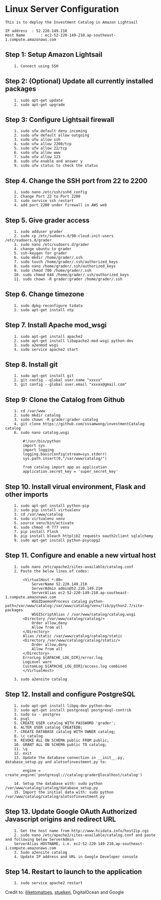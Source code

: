 # Linux Server Configuration

	This is to deploy the Investment Catalog in Amazon Lightsail

	IP address  : 52.220.149.210
	Host Name		: ec2-52-220-149-210.ap-southeast-1.compute.amazonaws.com

## Step 1: Setup Amazon Lightsail
		1. Connect using SSH

## Step 2: (Optional) Update all currently installed packages
		1. sudo apt-get update
		2. sudo apt-get upgrade

## Step 3: Configure Lightsail firewall
		1. sudo ufw default deny incoming
		2. sudo ufw default allow outgoing
		3. sudo ufw allow ssh
		4. sudo ufw allow 2200/tcp
		5. sudo ufw allow 22/tcp
		6. sudo ufw allow www
		7. sudo ufw allow 123
		8. sudo ufw enable and answer y
		9. sudo ufw status to check the status

## Step 4. Change the SSH port from 22 to 2200
		1. sudo nano /etc/ssh/sshd_config
		2. Change Port 22 to Port 2200
		3. sudo service ssh restart
		4. add port 2200 under firewall in AWS web

## Step 5. Give grader access
		1. sudo adduser grader
		2. sudo cp /etc/sudoers.d/90-cloud-init-users /etc/sudoers.d/grader
		3. sudo nano /etc/sudoers.d/grader
		4. change ubuntu to grader
		5. ssh-keygen for grader
		6. sudo mkdir /home/grader/.ssh
		7. sudo touch /home/grader/.ssh/authorized_keys
		8. sudo nano /home/grader/.ssh/authorized_keys
		9. sudo chmod 700 /home/grader/.ssh
		10. sudo chmod 644 /home/grader/.ssh/authorized_keys
		11. sudo chown -R grader:grader /home/grader/.ssh

## Step 6. Change timezone
		1. sudo dpkg-reconfigure tzdata
		2. sudo apt-get install ntp

## Step 7. Install Apache mod_wsgi
		1. sudo apt-get install apache2
		2. sudo apt-get install libapache2-mod-wsgi python-dev
		3. sudo a2enmod wsgi
		4. sudo service apache2 start

## Step 8. Install git
		1. sudo apt-get install git
		2. git config --global user.name "xxxxx"
		3. git config --global user.email "xxxxx@gmail.com"

## Step 9: Clone the Catalog from Github
		1. cd /var/www
		2. sudo mkdir catalog
		3. sudo chown -R grader:grader catalog
		4. git clone https://github.com/sssamwong/investmentCatalog catalog
		6. sudo nano catalog.wsgi

			#!/usr/bin/python
			import sys
			import logging
			logging.basicConfig(stream=sys.stderr)
			sys.path.insert(0,"/var/www/catalog/")

			from catalog import app as application
			application.secret_key = 'super_secret_key'

## Step 10. Install virual environment, Flask and other imports
		1. sudo apt-get install python-pip
		2. sudo pip install virtualenv
		3. cd /var/www/catalog
		4. sudo virtualenv venv
		5. source venv/bin/activate
		6. sudo chmod -R 777 venv
		7. pip install Flask
		8. pip install bleach httplib2 requests oauth2client sqlalchemy
		9. sudo apt-get install python-psycopg2

## Step 11. Configure and enable a new virtual host
		1. sudo nano /etc/apache2/sites-available/catalog.conf
		2. Paste the below lines of codes:

			<VirtualHost *:80>
				ServerName 52.220.149.210
				ServerAdmin admin@52.220.149.210
				ServerAlias ec2-52-220-149-210.ap-southeast-1.compute.amazonaws.com
				WSGIDaemonProcess catalog python-path=/var/www/catalog:/var/www/catalog/venv/lib/python2.7/site-packages
				WSGIScriptAlias / /var/www/catalog/catalog.wsgi
			<Directory /var/www/catalog/catalog/>
				Order allow,deny
				Allow from all
			</Directory>
			Alias /static /var/www/catalog/catalog/static
			<Directory /var/www/catalog/catalog/static/>
				Order allow,deny
				Allow from all
			</Directory>
			ErrorLog ${APACHE_LOG_DIR}/error.log
			LogLevel warn
			CustomLog ${APACHE_LOG_DIR}/access.log combined
			</VirtualHost>

		3. sudo a2ensite catalog

## Step 12. Install and configure PostgreSQL
		1. sudo apt-get install libpq-dev python-dev
		2. sudo apt-get install postgresql postgresql-contrib
		3. sudo su - postgres
		4. psql
		5. CREATE USER catalog WITH PASSWORD 'grader';
		6. ALTER USER catalog CREATEDB;
		7. CREATE DATABASE catalog WITH OWNER catalog;
		8. \c catalog
		9. REVOKE ALL ON SCHEMA public FROM public;
		10. GRANT ALL ON SCHEMA public TO catalog;
		11. \q
		12. exit
		13. Update the database connection in __init__.py, database_setup.py and alotsofinvestment.py to:

			engine = create_engine('postgresql://catalog:grader@localhost/catalog')

		14. Setup the database with: sudo python /var/www/catalog/catalog/database_setup.py
		15. Import the initial data with: sudo python /var/www/catalog/catalog/alotsofinvestment.py

## Step 13. Update Google OAuth Authorized Javascript origins and redirect URL
		1. Get the host name from http://www.hcidata.info/host2ip.cgi
		2. sudo nano /etc/apache2/sites-available/catalog.conf and paste and following below ServerAdmin
		ServerAlias HOSTNAME, i.e. ec2-52-220-149-210.ap-southeast-1.compute.amazonaws.com
		3. Sudo a2ensite catalog
		4. Update IP address and URL in Google Developer console

## Step 14. Restart to launch to the application
		1. sudo service apache2 restart

Credit to: [iliketomatoes](https://github.com/iliketomatoes/linux_server_configuration), [stueken](https://github.com/stueken/FSND-P5_Linux-Server-Configuration), DigitalOcean and Google